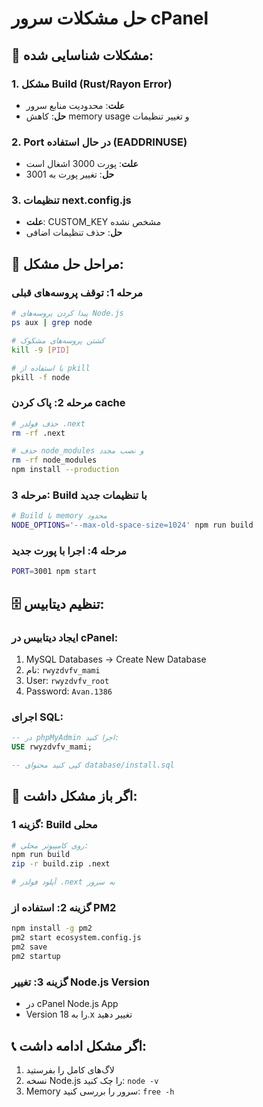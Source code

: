 # حل مشکلات سرور cPanel

## 🚨 مشکلات شناسایی شده:

### 1. مشکل Build (Rust/Rayon Error)
- **علت**: محدودیت منابع سرور
- **حل**: کاهش memory usage و تغییر تنظیمات

### 2. Port در حال استفاده (EADDRINUSE)
- **علت**: پورت 3000 اشغال است
- **حل**: تغییر پورت به 3001

### 3. تنظیمات next.config.js
- **علت**: CUSTOM_KEY مشخص نشده
- **حل**: حذف تنظیمات اضافی

## 🔧 مراحل حل مشکل:

### مرحله 1: توقف پروسه‌های قبلی
```bash
# پیدا کردن پروسه‌های Node.js
ps aux | grep node

# کشتن پروسه‌های مشکوک
kill -9 [PID]

# یا استفاده از pkill
pkill -f node
```

### مرحله 2: پاک کردن cache
```bash
# حذف فولدر .next
rm -rf .next

# حذف node_modules و نصب مجدد
rm -rf node_modules
npm install --production
```

### مرحله 3: Build با تنظیمات جدید
```bash
# Build با memory محدود
NODE_OPTIONS='--max-old-space-size=1024' npm run build
```

### مرحله 4: اجرا با پورت جدید
```bash
PORT=3001 npm start
```

## 🗄️ تنظیم دیتابیس:

### ایجاد دیتابیس در cPanel:
1. MySQL Databases → Create New Database
2. نام: `rwyzdvfv_mami`
3. User: `rwyzdvfv_root`
4. Password: `Avan.1386`

### اجرای SQL:
```sql
-- در phpMyAdmin اجرا کنید:
USE rwyzdvfv_mami;

-- کپی کنید محتوای database/install.sql
```

## 🔄 اگر باز مشکل داشت:

### گزینه 1: Build محلی
```bash
# روی کامپیوتر محلی:
npm run build
zip -r build.zip .next

# آپلود فولدر .next به سرور
```

### گزینه 2: استفاده از PM2
```bash
npm install -g pm2
pm2 start ecosystem.config.js
pm2 save
pm2 startup
```

### گزینه 3: تغییر Node.js Version
- در cPanel Node.js App
- Version را به 18.x تغییر دهید

## 📞 اگر مشکل ادامه داشت:
1. لاگ‌های کامل را بفرستید
2. نسخه Node.js را چک کنید: `node -v`
3. Memory سرور را بررسی کنید: `free -h`